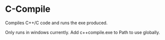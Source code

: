 # C-Compile
Compiles C++/C code and runs the exe produced.

Only runs in windows currently.
Add c++compile.exe to Path to use globally.